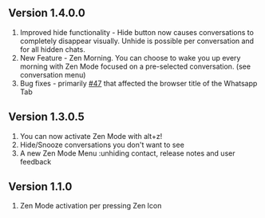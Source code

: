 Version 1.4.0.0
---------------
1. Improved hide functionality - Hide button now causes conversations to completely disappear visually. Unhide is possible per conversation and for all hidden chats.
2. New Feature - Zen Morning. You can choose to wake you up every morning with Zen Mode focused on a pre-selected conversation. (see conversation menu)
3. Bug fixes - primarily [#47](https://github.com/zen-mode/Whatsapp-Zen-Mode/issues/47) that affected the browser title of the Whatsapp Tab

Version 1.3.0.5
---------------
1. You can now activate Zen Mode with alt+z!
2. Hide/Snooze conversations you don't want to see
3. A new Zen Mode Menu :unhiding contact, release notes and user feedback

Version 1.1.0
-------------
1. Zen Mode activation per pressing Zen Icon
